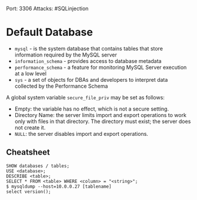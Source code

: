 Port: 3306
Attacks: #SQLinjection
# Default Database
- `mysql` - is the system database that contains tables that store information required by the MySQL server
- `information_schema` - provides access to database metadata
- `performance_schema` - a feature for monitoring MySQL Server execution at a low level
- `sys` - a set of objects for DBAs and developers to interpret data collected by the Performance Schema

A global system variable `secure_file_priv` may be set as follows:

- Empty: the variable has no effect, which is not a secure setting.
- Directory Name: the server limits import and export operations to work only with files in that directory. The directory must exist; the server does not create it.
- `NULL`: the server disables import and export operations.
## Cheatsheet

```mysql
SHOW databases / tables;
USE <database>;
DESCRIBE <table>;
SELECT * FROM <table> WHERE <column> = "<string>";
$ mysqldump --host=10.0.0.27 [tablename]
select version();
```